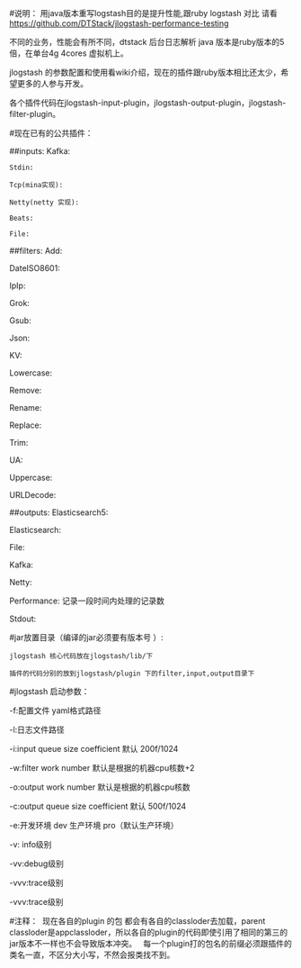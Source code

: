 #说明：
   用java版本重写logstash目的是提升性能,跟ruby logstash 对比 请看 https://github.com/DTStack/jlogstash-performance-testing

   不同的业务，性能会有所不同，dtstack 后台日志解析 java 版本是ruby版本的5倍，在单台4g 4cores 虚拟机上。

   jlogstash 的参数配置和使用看wiki介绍，现在的插件跟ruby版本相比还太少，希望更多的人参与开发。

   各个插件代码在jlogstash-input-plugin，jlogstash-output-plugin，jlogstash-filter-plugin。



#现在已有的公共插件：

##inputs: 
    Kafka: 
 
    Stdin: 

    Tcp(mina实现): 

    Netty(netty 实现): 

    Beats:
    
    File:

##filters:
   Add:

   DateISO8601:
 
   IpIp: 

   Grok: 

   Gsub:
 
   Json: 

   KV: 

   Lowercase:
 
   Remove:
 
   Rename:
 
   Replace: 

   Trim:
 
   UA:
 
   Uppercase:
 
   URLDecode:


##outputs:
   Elasticsearch5:

   Elasticsearch:
 
   File: 

   Kafka: 

   Netty:

   Performance: 
     记录一段时间内处理的记录数

   Stdout:

#jar放置目录（编译的jar必须要有版本号 ）:
  
    jlogstash 核心代码放在jlogstash/lib/下

    插件的代码分别的放到jlogstash/plugin 下的filter,input,output目录下

#jlogstash 启动参数：

-f:配置文件 yaml格式路径

-l:日志文件路径

-i:input queue size coefficient 默认 200f/1024

-w:filter work number 默认是根据的机器cpu核数+2

-o:output work number 默认是根据的机器cpu核数

-c:output queue size coefficient 默认 500f/1024

-e:开发环境 dev 生产环境 pro（默认生产环境）

-v: info级别

-vv:debug级别

-vvv:trace级别

-vvv:trace级别

#注释：
  现在各自的plugin 的包 都会有各自的classloder去加载，parent classloder是appclassloder，所以各自的plugin的代码即使引用了相同的第三的jar版本不一样也不会导致版本冲突。
  
  每一个plugin打的包名的前缀必须跟插件的类名一直，不区分大小写，不然会报类找不到。
